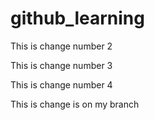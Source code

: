 # github_learning

This is change number 2

This is change number 3 

This is change number 4 

This is change is on my branch 